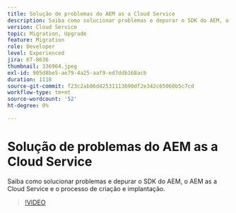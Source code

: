 ```yaml
---
title: Solução de problemas do AEM as a Cloud Service
description: Saiba como solucionar problemas e depurar o SDK do AEM, o AEM as a Cloud Service e o processo de criação e implantação.
version: Cloud Service
topic: Migration, Upgrade
feature: Migration
role: Developer
level: Experienced
jira: KT-8636
thumbnail: 336964.jpeg
exl-id: 905d8be5-ae79-4a25-aaf9-ed7ddb168acb
duration: 1118
source-git-commit: f23c2ab86d42531113690df2e342c65060b5c7cd
workflow-type: tm+mt
source-wordcount: '52'
ht-degree: 0%

---
```


# Solução de problemas do AEM as a Cloud Service

Saiba como solucionar problemas e depurar o SDK do AEM, o AEM as a Cloud Service e o processo de criação e implantação.

>[!VIDEO](https://video.tv.adobe.com/v/336964?quality=12&learn=on)
